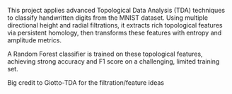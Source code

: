 This project applies advanced Topological Data Analysis (TDA) techniques to classify handwritten digits from the MNIST dataset. Using multiple directional height and radial filtrations, it extracts rich topological features via persistent homology, then transforms these features with entropy and amplitude metrics.

A Random Forest classifier is trained on these topological features, achieving strong accuracy and F1 score on a challenging, limited training set.

Big credit to Giotto-TDA for the filtration/feature ideas
